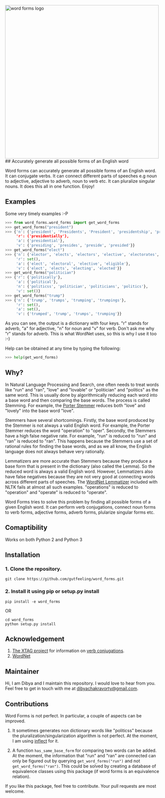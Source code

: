 <img src="https://github.com/gutfeeling/word_forms/blob/master/logo.png" alt="word forms logo" width="500">
## Accurately generate all possible forms of an English word

Word forms can accurately generate all possible forms of an English word. It can conjugate verbs. It can connect different
parts of speeches e.g noun to adjective, adjective to adverb, noun to verb etc. It can pluralize singular nouns. It does this all in one function. Enjoy!

## Examples

Some very timely examples :-P

```python
>>> from word_forms.word_forms import get_word_forms
>>> get_word_forms("president")
>>> {'n': {'president', 'Presidents', 'President', 'presidentship', 'presidencies', 'presidency', 'presidentships, 'presidents'}, 
     'r': {'presidentially'}, 
     'a': {'presidential'}, 
     'v': {'presiding', 'presides', 'preside', 'presided'}}
>>> get_word_forms("elect")
>>> {'n': {'elector', 'elects', 'electors', 'elective', 'electorates', 'elect', 'electives', 'elections', 'electorate', 'eligibility', 'election', 'eligibilities'}, 
     'r': set(), 
     'a': {'elect', 'electoral', 'elective', 'eligible'}, 
     'v': {'elect', 'elects', 'electing', 'elected'}}
>>> get_word_forms("politician")
>>> {'r': {'politically'}, 
     'a': {'political'}, 
     'n': {'politicss', 'politician', 'politicians', 'politics'}, 
     'v': set()}
>>> get_word_forms("trump")
>>> {'n': {'trump', 'trumps', 'trumping', 'trumpings'}, 
     'r': set(), 
     'a': set(), 
     'v': {'trumped', 'trump', 'trumps', 'trumping'}}
```
As you can see, the output is a dictionary with four keys. "r" stands for adverb, "a" for adjective, "n" for noun
and "v" for verb. Don't ask me why "r" stands for adverb. This is what WordNet uses, so this is why I use it too :-)

Help can be obtained at any time by typing the following:

```python
>>> help(get_word_forms)
```

## Why?
In Natural Language Processing and Search, one often needs to treat words like "run" and "ran", "love" and "lovable" 
or "politician" and "politics" as the same word. This is usually done by algorithmically reducing each word into a 
base word and then comparing the base words. The process is called Stemming. 
For example, the [Porter Stemmer](http://text-processing.com/demo/stem/) reduces both "love" and "lovely" 
into the base word "love".

Stemmers have several shortcomings. Firstly, the base word produced by the Stemmer is not always a valid English word. 
For example, the Porter Stemmer reduces the word "operation" to "oper". Secondly, the Stemmers have a high false negative rate. 
For example, "run" is reduced to "run" and "ran" is reduced to "ran". This happens because the Stemmers use a set of 
rational rules for finding the base words, and as we all know, the English language does not always behave very rationally. 

Lemmatizers are more accurate than Stemmers because they produce a base form that is present in the dictionary (also called the Lemma). So the reduced word is always a valid English word. However, Lemmatizers also have false negatives because they are not very good at connecting words across different parts of speeches. The [WordNet Lemmatizer](http://textanalysisonline.com/nltk-wordnet-lemmatizer) included with NLTK fails at almost all such examples. "operations" is reduced to "operation"  and "operate" is reduced to "operate".

Word Forms tries to solve this problem by finding all possible forms of a given English word. It can perform verb conjugations, connect noun forms to verb forms, adjective forms, adverb forms, plularize singular forms etc. 

## Comaptibility

Works on both Python 2 and Python 3

## Installation

### 1. Clone the repository.
```
git clone https://github.com/gutfeeling/word_forms.git
```
### 2. Install it using pip or setup.py install
```
pip install -e word_forms
```
OR
```
cd word_forms
python setup.py install
```

## Acknowledgement

1. [The XTAG project](http://www.cis.upenn.edu/~xtag/) for information on [verb conjugations](word_forms/en-verbs.txt).
2. [WordNet](http://wordnet.princeton.edu/)

## Maintainer

Hi, I am Dibya and I maintain this repository. I would love to hear from you. Feel free to get in touch with me 
at dibyachakravorty@gmail.com.

## Contributions

Word Forms is not perfect. In particular, a couple of aspects can be improved.

1. It sometimes generates non dictionary words like "politicss" because the pluralization/singularization algorithm is
not perfect. At the moment, I am using [inflect](https://pypi.python.org/pypi/inflect) for it. 

2. A function `has_same_base_form` for comparing two words can be added. At the moment, the information that "run" and 
"ran" are connected can only be figured out by querying `get_word_forms("run")` and not `get_word_forms("ran")`. This 
could be solved by creating a database of equivalence classes using this package (if word forms is an equivalence relation).

If you like this package, feel free to contribute. Your pull requests are most welcome.
